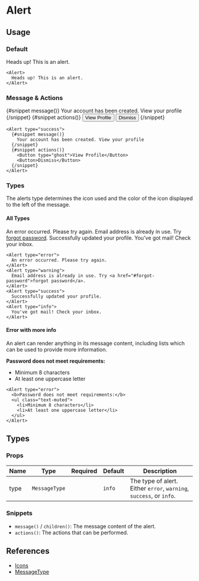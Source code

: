<script lang="ts">
import Alert from '$lib/components/Alert.svelte'
import Button from '$lib/components/Button.svelte'
import DocsExample from '$lib/components/utils/DocsExample.svelte'
</script>

# Alert

## Usage

### Default

<DocsExample>
  <Alert>
    Heads up! This is an alert.
  </Alert>
</DocsExample>

```svelte
<Alert>
  Heads up! This is an alert.
</Alert>
```

### Message & Actions

<DocsExample>
  <Alert type="success">
    {#snippet message()}
      Your account has been created. View your profile
    {/snippet}
    {#snippet actions()}
      <Button type="ghost">View Profile</Button>
      <Button>Dismiss</Button>
    {/snippet}
  </Alert>
</DocsExample>

```svelte
<Alert type="success">
  {#snippet message()}
    Your account has been created. View your profile
  {/snippet}
  {#snippet actions()}
    <Button type="ghost">View Profile</Button>
    <Button>Dismiss</Button>
  {/snippet}
</Alert>
```

### Types

The alerts type determines the icon used and the color of the icon displayed to the left of the message.

#### All Types

<DocsExample>
  <Alert type="error">
    An error occurred. Please try again.
  </Alert>
  <Alert type="warning">
    Email address is already in use. Try <a href="#forgot-password">forgot password</a>.
  </Alert>
  <Alert type="success">
    Successfully updated your profile.
  </Alert>
  <Alert type="info">
    You've got mail! Check your inbox.
  </Alert>
</DocsExample>

```svelte
<Alert type="error">
  An error occurred. Please try again.
</Alert>
<Alert type="warning">
  Email address is already in use. Try <a href="#forgot-password">forgot password</a>.
</Alert>
<Alert type="success">
  Successfully updated your profile.
</Alert>
<Alert type="info">
  You've got mail! Check your inbox.
</Alert>
```

#### Error with more info

An alert can render anything in its message content, including lists which can be used to provide more information.

<DocsExample>
  <Alert type="error">
    <b>Password does not meet requirements:</b>
    <ul class="text-muted">
      <li>Minimum 8 characters</li>
      <li>At least one uppercase letter</li>
    </ul>
  </Alert>
</DocsExample>

```svelte
<Alert type="error">
  <b>Password does not meet requirements:</b>
  <ul class="text-muted">
    <li>Minimum 8 characters</li>
    <li>At least one uppercase letter</li>
  </ul>
</Alert>
```

## Types

### Props

| Name | Type          | Required | Default | Description                                                         |
| ---- | ------------- | -------- | ------- | ------------------------------------------------------------------- |
| type | `MessageType` |          | `info`  | The type of alert. Either `error`, `warning`, `success`, or `info`. |

### Snippets

- `message()` / `children()`: The message content of the alert.
- `actions()`: The actions that can be performed.

## References

- [Icons](/docs/design/icons)
- [MessageType](/docs/types/message#messagetype)

